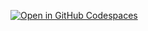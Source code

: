 [![Open in GitHub Codespaces](https://github.com/codespaces/badge.svg)](https://codespaces.new/AHMerrill/Unstructured-Data-1)
